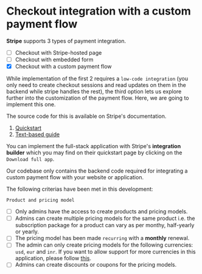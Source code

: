 # Checkout integration with a custom payment flow

**Stripe** supports 3 types of payment integration. 
- [ ] Checkout with Stripe-hosted page 
- [ ] Checkout with embedded form 
- [X] Checkout with a custom payment flow

While implementation of the first 2 requires a `low-code integration` (you only need to create checkout sessions and read updates on them in the backend while stripe handles the rest), the third option lets us explore further into the customization of the payment flow. Here, we are going to implement this one.

The source code for this is available on Stripe's documentation.
1. [Quickstart](https://stripe.com/docs/payments/quickstart)
2. [Text-based guide](https://stripe.com/docs/payments/accept-a-payment?ui=elements)

You can implement the full-stack application with Stripe's **integration builder** which you may find on their quickstart page by clicking on the `Download full app`.

Our codebase only contains the backend code required for integrating a custom payment flow with your website or application. 

The following criterias have been met in this development:

`Product and pricing model`

- [ ] Only admins have the access to create products and pricing models.
- [ ] Admins can create multiple pricing models for the same product i.e. the subscription package for a product can vary as per monthy, half-yearly or yearly. 
- [ ] The pricing model has been made `recurring` with a **monthly** renewal. 
- [ ] The admin can only create pricing models for the following currencies: `usd`, `eur` and `inr`. If you want to allow support for more currencies in this application, please follow [this](https://stripe.com/docs/currencies?presentment-currency=IN).
- [ ] Admins can create discounts or coupons for the pricing models.